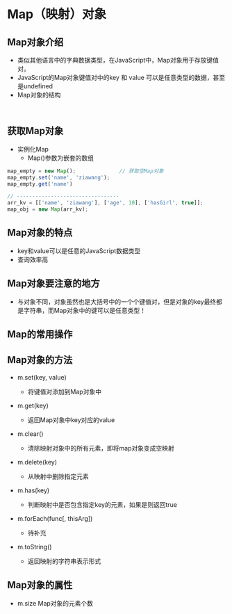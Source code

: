 # Map（映射）对象

## Map对象介绍
- 类似其他语言中的字典数据类型，在JavaScript中，Map对象用于存放键值对。
- JavaScript的Map对象键值对中的key 和 value 可以是任意类型的数据，甚至是undefined
- Map对象的结构

```javascript



```


## 获取Map对象
- 实例化Map
	- Map()参数为嵌套的数组

```javascript
map_empty = new Map();				// 获取空Map对象
map_empty.set('name', 'ziawang');
map_empty.get('name')

// ---------------------------------
arr_kv = [['name', 'ziawang'], ['age', 10], ['hasGirl', true]]; 
map_obj = new Map(arr_kv);

```



## Map对象的特点
- key和value可以是任意的JavaScript数据类型
- 查询效率高


## Map对象要注意的地方
- 与对象不同，对象虽然也是大括号中的一个个键值对，但是对象的key最终都是字符串，而Map对象中的键可以是任意类型！

## Map的常用操作


## Map对象的方法
- m.set(key, value)
	- 将键值对添加到Map对象中
	
- m.get(key)
	- 返回Map对象中key对应的value
	
- m.clear()
	- 清除映射对象中的所有元素，即将map对象变成空映射
	
- m.delete(key)
	- 从映射中删除指定元素
	
- m.has(key)
	- 判断映射中是否包含指定key的元素，如果是则返回true

-  m.forEach(func[, thisArg])
	-  待补充
 
- m.toString()
	- 返回映射的字符串表示形式

## Map对象的属性
- m.size Map对象的元素个数


